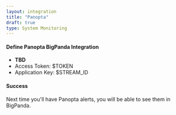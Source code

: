 ```yaml
---
layout: integration 
title: "Panopta"
draft: true
type: System Monitoring
---
```


#### Define Panopta BigPanda Integration  

* **TBD**
* Access Token: $TOKEN
* Application Key: $STREAM_ID


<!-- section-separator -->

#### Success
Next time you'll have Panopta alerts, you will be able to see them in BigPanda.
